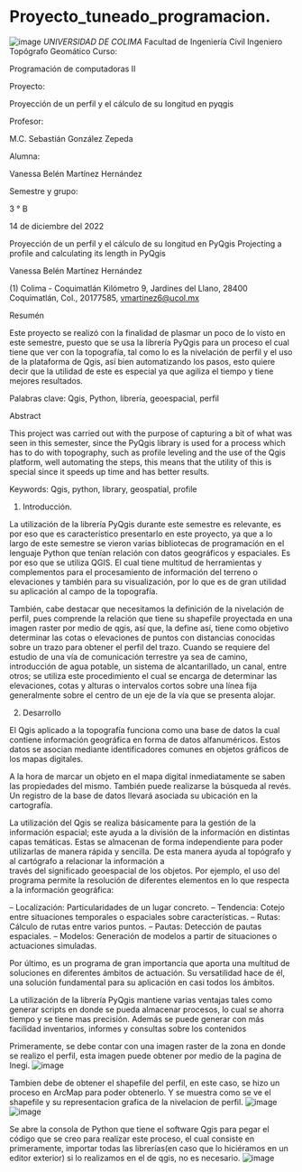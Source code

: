 # Proyecto_tuneado_programacion.

![image](https://user-images.githubusercontent.com/119825521/207254519-40127c25-d59a-4eda-8929-d5516556830a.png)
*UNIVERSIDAD DE COLIMA*
Facultad de Ingeniería Civil
Ingeniero Topógrafo Geomático
Curso:

Programación de computadoras II

Proyecto:

Proyección de un perfil y
el cálculo de su longitud en pyqgis

Profesor:

M.C. Sebastián González Zepeda

Alumna:

Vanessa Belén Martínez Hernández

Semestre y grupo:

3 ° B

14 de diciembre del 2022

Proyección de un perfil y el cálculo de su longitud en PyQgis
Projecting a profile and calculating its length in PyQgis


Vanessa Belén Martínez Hernández

(1) Colima - Coquimatlán Kilómetro 9, Jardines del Llano, 28400 Coquimatlán, Col., 20177585, vmartinez6@ucol.mx

Resumén

Este proyecto se realizó con la finalidad de plasmar un poco de lo visto en este semestre, puesto que se usa la librería PyQgis para un proceso el cual tiene que ver con la topografía, tal como lo es la nivelación de perfil y el uso de la plataforma de Qgis, así bien automatizando los pasos, esto quiere decir que la utilidad de este es especial ya que agiliza el tiempo y tiene mejores resultados.

Palabras clave: Qgis, Python, librería, geoespacial, perfil

Abstract

This project was carried out with the purpose of capturing a bit of what was seen in this semester, since the PyQgis library is used for a process which has to do with topography, such as profile leveling and the use of the Qgis platform, well automating the steps, this means that the utility of this is special since it speeds up time and has better results.

Keywords: Qgis, python, library, geospatial, profile

 
1.	Introducción.

 
La utilización de la librería PyQgis durante este semestre es relevante, es por eso que es característico presentarlo en este proyecto, ya que a lo largo de este semestre se vieron varias bibliotecas de programación en el lenguaje Python que tenían relación con datos geográficos y espaciales. Es por eso que se utiliza QGIS. El cual tiene multitud de herramientas y complementos para el procesamiento de información del terreno o elevaciones y también para su visualización, por lo que es de gran utilidad su aplicación al campo de la topografía.

También, cabe destacar que necesitamos la definición de la nivelación de perfil, pues comprende la relación que tiene su shapefile proyectada en una imagen raster por medio de qgis, así que, la define así, tiene como objetivo determinar las cotas o elevaciones de puntos con distancias conocidas sobre un trazo para obtener el perfil del trazo.
Cuando se requiere del estudio de una vía de comunicación terrestre ya sea de camino, introducción de agua potable, un sistema de alcantarillado, un canal, entre otros; se utiliza este procedimiento el cual se encarga de determinar las elevaciones, cotas y alturas o intervalos cortos sobre una línea fija generalmente sobre el centro de un eje de la vía que se presenta alojar.

2.	Desarrollo


El Qgis aplicado a la topografía funciona como una base de datos la cual contiene información geográfica en forma de datos alfanuméricos. Estos datos se asocian mediante identificadores comunes en objetos gráficos de los mapas digitales.

A la hora de marcar un objeto en el mapa digital inmediatamente se saben las propiedades del mismo. También puede realizarse la búsqueda al revés. Un registro de la base de datos llevará asociada su ubicación en la cartografía.

La utilización del Qgis se realiza básicamente para la gestión de la información espacial; este ayuda a la división de la información en distintas capas temáticas. Estas se almacenan de forma independiente para poder utilizarlas de manera rápida y sencilla. De esta manera ayuda al topógrafo y al cartógrafo a relacionar la información a  
través del significado geoespacial de los objetos. Por ejemplo, el uso del programa permite la resolución de diferentes elementos en lo que respecta a la información geográfica:

– Localización: Particularidades de un lugar concreto.
– Tendencia: Cotejo entre situaciones temporales o espaciales sobre características.
– Rutas: Cálculo de rutas entre varios puntos.
– Pautas: Detección de pautas espaciales.
– Modelos: Generación de modelos a partir de situaciones o actuaciones simuladas.

Por último, es un programa de gran importancia que aporta una multitud de soluciones en diferentes ámbitos de actuación. Su versatilidad hace de él, una solución fundamental para su aplicación en casi todos los ámbitos.

La utilización de la librería PyQgis mantiene varias ventajas tales como generar scripts en donde se pueda almacenar procesos, lo cual se ahorra tiempo y se tiene mas precisión. Además se puede generar con más facilidad inventarios, informes y consultas sobre los contenidos

Primeramente, se debe contar con una imagen raster de la zona en donde se realizo el perfil, esta imagen puede obtener por medio de la pagina de Inegi.  ![image](https://user-images.githubusercontent.com/119825521/207255011-bf22658e-96e7-49fe-bd27-c53efc5eda3c.png)

Tambien debe de obtener el shapefile del perfil, en este caso, se hizo un proceso en ArcMap para poder obtenerlo. Y se muestra como se ve el shapefile y su representacion grafica de la nivelacion de perfil. 
![image](https://user-images.githubusercontent.com/119825521/207255058-dc78abe9-51f2-48b3-a056-df32da6b1721.png)
![image](https://user-images.githubusercontent.com/119825521/207255093-ce48eda7-738a-43a6-af2b-8eb1cd8d1d3d.png)

Se abre la consola de Python que tiene el software Qgis para pegar el código que se creo para realizar este proceso, el cual consiste en primeramente, importar todas las librerías(en caso que lo hiciéramos en un editor exterior) si lo realizamos en el de qgis, no es necesario.
![image](https://user-images.githubusercontent.com/119825521/207255152-56e4585d-ff9f-4a0e-bea3-009ee2910fa8.png)



